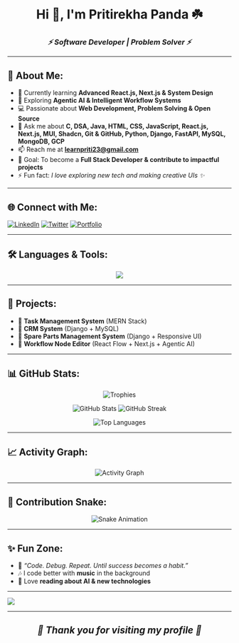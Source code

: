 <h1 align="center">Hi 👋, I'm Pritirekha Panda ☘️</h1>
<h3 align="center"><b><i>⚡ Software Developer | Problem Solver ⚡</i></b></h3>

---

## 💫 About Me:
- 🌱 Currently learning **Advanced React.js, Next.js & System Design**  
- 🤖 Exploring **Agentic AI & Intelligent Workflow Systems**  
- 💻 Passionate about **Web Development, Problem Solving & Open Source**  
- 💬 Ask me about **C, DSA, Java, HTML, CSS, JavaScript, React.js, Next.js, MUI, Shadcn, Git & GitHub, Python, Django, FastAPI, MySQL, MongoDB, GCP**  
- 📫 Reach me at **learnpriti23@gmail.com**  
- 🎯 Goal: To become a **Full Stack Developer & contribute to impactful projects**  
- ⚡ Fun fact: *I love exploring new tech and making creative UIs ✨*  

---

## 🌐 Connect with Me:
[![LinkedIn](https://img.shields.io/badge/LinkedIn-%230077B5.svg?logo=linkedin&logoColor=white)](https://linkedin.com/in/iampritirekha) 
[![Twitter](https://img.shields.io/badge/Twitter-%231DA1F2.svg?logo=Twitter&logoColor=white)](https://twitter.com/pandapritirekha) 
[![Portfolio](https://img.shields.io/badge/Portfolio-%23E4405F.svg?logo=vercel&logoColor=white)](#)  

---

## 🛠️ Languages & Tools:
<p align="center"> 
  <img src="https://skillicons.dev/icons?i=c,java,python,html,css,js,react,nextjs,redux,materialui,tailwind,bootstrap,shadcn,django,fastapi,mysql,mongodb,git,github,docker,gcp,vscode,postman" />
</p>

---

## 🚀 Projects:
- 🔹 **Task Management System** (MERN Stack)  
- 🔹 **CRM System** (Django + MySQL)  
- 🔹 **Spare Parts Management System** (Django + Responsive UI)  
- 🔹 **Workflow Node Editor** (React Flow + Next.js + Agentic AI)  

---

## 📊 GitHub Stats:
<p align="center">
  <img src="https://github-profile-trophy.vercel.app/?username=Pritirekha23&theme=radical&no-frame=false&no-bg=true&margin-w=4" alt="Trophies" />
</p>

<p align="center">
  <img src="https://github-readme-stats.vercel.app/api?username=Pritirekha23&show_icons=true&theme=radical" alt="GitHub Stats" />
  <img src="https://github-readme-streak-stats.herokuapp.com/?user=pritirekha23&theme=radical" alt="GitHub Streak" />
</p>
 
<p align="center">
  <img src="https://github-readme-stats.vercel.app/api/top-langs/?username=Pritirekha23&layout=compact&theme=radical" alt="Top Languages" />
</p>

---

## 📈 Activity Graph:
<p align="center">
  <img src="https://github-readme-activity-graph.vercel.app/graph?username=Pritirekha23&theme=radical" alt="Activity Graph" />
</p>

---

## 🐍 Contribution Snake:
<p align="center">
  <img src="https://github.com/Pritirekha23/Pritirekha23/blob/output/github-contribution-grid-snake.svg" alt="Snake Animation" />
</p>

---

## ✨ Fun Zone:
- 🌸 *“Code. Debug. Repeat. Until success becomes a habit.”*  
- 🎶 I code better with **music** in the background  
- 📖 Love **reading about AI & new technologies**  

---

[![](https://visitcount.itsvg.in/api?id=Pritirekha23&icon=0&color=6)](https://visitcount.itsvg.in)

---

<h2 align="center"><b><i>💖 Thank you for visiting my profile 💖</i></b></h2>
